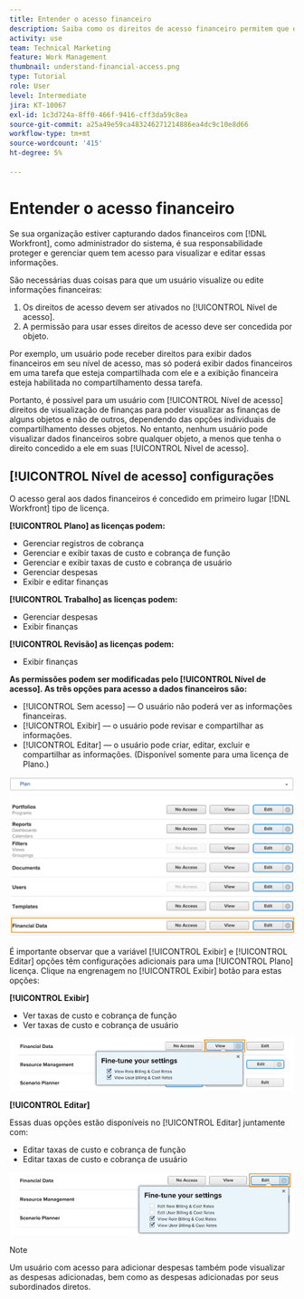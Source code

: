 ```yaml
---
title: Entender o acesso financeiro
description: Saiba como os direitos de acesso financeiro permitem que os administradores controlem quem pode ver e editar as informações financeiras rastreadas no Workfront.
activity: use
team: Technical Marketing
feature: Work Management
thumbnail: understand-financial-access.png
type: Tutorial
role: User
level: Intermediate
jira: KT-10067
exl-id: 1c3d724a-8ff0-466f-9416-cff3da59c8ea
source-git-commit: a25a49e59ca483246271214886ea4dc9c10e8d66
workflow-type: tm+mt
source-wordcount: '415'
ht-degree: 5%

---
```


# Entender o acesso financeiro

Se sua organização estiver capturando dados financeiros com [!DNL Workfront], como administrador do sistema, é sua responsabilidade proteger e gerenciar quem tem acesso para visualizar e editar essas informações.

São necessárias duas coisas para que um usuário visualize ou edite informações financeiras:

1. Os direitos de acesso devem ser ativados no [!UICONTROL Nível de acesso].
2. A permissão para usar esses direitos de acesso deve ser concedida por objeto.

Por exemplo, um usuário pode receber direitos para exibir dados financeiros em seu nível de acesso, mas só poderá exibir dados financeiros em uma tarefa que esteja compartilhada com ele e a exibição financeira esteja habilitada no compartilhamento dessa tarefa.

Portanto, é possível para um usuário com [!UICONTROL Nível de acesso] direitos de visualização de finanças para poder visualizar as finanças de alguns objetos e não de outros, dependendo das opções individuais de compartilhamento desses objetos. No entanto, nenhum usuário pode visualizar dados financeiros sobre qualquer objeto, a menos que tenha o direito concedido a ele em suas [!UICONTROL Nível de acesso].

## [!UICONTROL Nível de acesso] configurações

O acesso geral aos dados financeiros é concedido em primeiro lugar [!DNL Workfront] tipo de licença.

**[!UICONTROL Plano] as licenças podem:**

* Gerenciar registros de cobrança
* Gerenciar e exibir taxas de custo e cobrança de função
* Gerenciar e exibir taxas de custo e cobrança de usuário
* Gerenciar despesas
* Exibir e editar finanças

**[!UICONTROL Trabalho] as licenças podem:**

* Gerenciar despesas
* Exibir finanças

**[!UICONTROL Revisão] as licenças podem:**

* Exibir finanças

**As permissões podem ser modificadas pelo [!UICONTROL Nível de acesso]. As três opções para acesso a dados financeiros são:**

* [!UICONTROL Sem acesso] — O usuário não poderá ver as informações financeiras.
* [!UICONTROL Exibir] — o usuário pode revisar e compartilhar as informações.
* [!UICONTROL Editar] — o usuário pode criar, editar, excluir e compartilhar as informações. (Disponível somente para uma licença de Plano.)

![Uma imagem mostrando as opções gerais de Dados financeiros em um nível de acesso](assets/setting-up-finances-8.png)

É importante observar que a variável [!UICONTROL Exibir] e [!UICONTROL Editar] opções têm configurações adicionais para uma [!UICONTROL Plano] licença. Clique na engrenagem no [!UICONTROL Exibir] botão para estas opções:

**[!UICONTROL Exibir]**

* Ver taxas de custo e cobrança de função
* Ver taxas de custo e cobrança de usuário

![Uma imagem mostrando as opções de visualização de Dados financeiros em um nível de acesso](assets/setting-up-finances-9.png)

**[!UICONTROL Editar]**

Essas duas opções estão disponíveis no [!UICONTROL Editar] juntamente com:

* Editar taxas de custo e cobrança de função
* Editar taxas de custo e cobrança de usuário

![Uma imagem mostrando as opções de edição de Dados Financeiros em um nível de acesso](assets/setting-up-finances-10.png)

>[!NOTE]
>
>Um usuário com acesso para adicionar despesas também pode visualizar as despesas adicionadas, bem como as despesas adicionadas por seus subordinados diretos.
